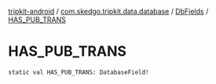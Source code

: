 [tripkit-android](../../index.md) / [com.skedgo.tripkit.data.database](../index.md) / [DbFields](index.md) / [HAS_PUB_TRANS](./-h-a-s_-p-u-b_-t-r-a-n-s.md)

# HAS_PUB_TRANS

`static val HAS_PUB_TRANS: DatabaseField!`